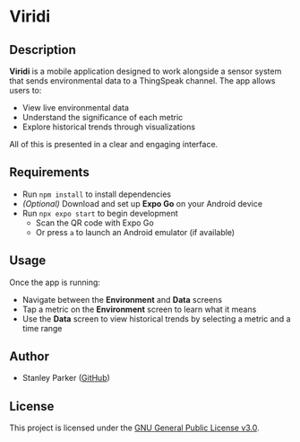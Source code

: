 # Viridi

## Description

**Viridi** is a mobile application designed to work alongside a sensor system that sends environmental data to a ThingSpeak channel. The app allows users to:

- View live environmental data
- Understand the significance of each metric
- Explore historical trends through visualizations

All of this is presented in a clear and engaging interface.

## Requirements

- Run `npm install` to install dependencies
- *(Optional)* Download and set up **Expo Go** on your Android device
- Run `npx expo start` to begin development
  - Scan the QR code with Expo Go
  - Or press `a` to launch an Android emulator (if available)

## Usage

Once the app is running:

- Navigate between the **Environment** and **Data** screens
- Tap a metric on the **Environment** screen to learn what it means
- Use the **Data** screen to view historical trends by selecting a metric and a time range

## Author

- Stanley Parker ([GitHub](https://github.com/S-Parker03))

## License

This project is licensed under the [GNU General Public License v3.0](./LICENSE.txt).

